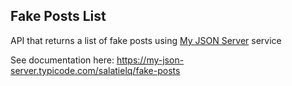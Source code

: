 Fake Posts List
--

API that returns a list of fake posts using [My JSON Server](https://my-json-server.typicode.com) service

See documentation here:
https://my-json-server.typicode.com/salatielq/fake-posts
